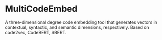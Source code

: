 # MultiCodeEmbed
A three-dimensional degree code embedding tool that generates vectors in contextual, syntactic, and semantic dimensions, respectively. Based on code2vec, CodeBERT, SBERT.
